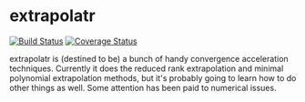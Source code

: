 extrapolatr
===========

[![Build Status](https://travis-ci.org/pdmetcalfe/extrapolatr.svg?branch=master)](https://travis-ci.org/pdmetcalfe/extrapolatr)
[![Coverage Status](https://coveralls.io/repos/github/pdmetcalfe/extrapolatr/badge.svg?branch=master)](https://coveralls.io/github/pdmetcalfe/extrapolatr?branch=master)

extrapolatr is (destined to be) a bunch of handy convergence
acceleration techniques.  Currently it does the reduced rank
extrapolation and minimal polynomial extrapolation methods, but it's
probably going to learn how to do other things as well.  Some
attention has been paid to numerical issues.
